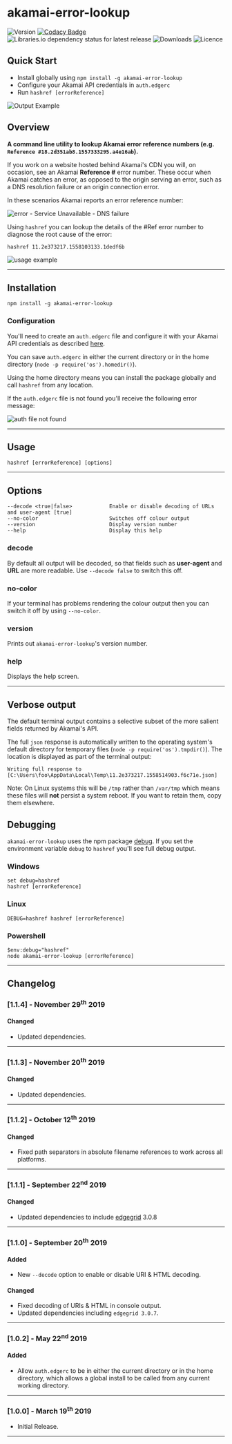 # akamai-error-lookup

![Version](https://img.shields.io/npm/v/akamai-error-lookup.svg?style=plastic)
[![Codacy Badge](https://api.codacy.com/project/badge/Grade/104448c7cade4f6bbdb2f4cf8b3b2109)](https://www.codacy.com?utm_source=bitbucket.org&amp;utm_medium=referral&amp;utm_content=MarkSMurphy/hashref&amp;utm_campaign=Badge_Grade)
![Libraries.io dependency status for latest release](https://img.shields.io/librariesio/release/npm/akamai-error-lookup.svg?style=plastic)
![Downloads](https://img.shields.io/npm/dm/akamai-error-lookup.svg?style=plastic)
![Licence](https://img.shields.io/npm/l/akamai-error-lookup.svg?style=plastic)

## Quick Start

* Install globally using `npm install -g akamai-error-lookup`
* Configure your Akamai API credentials in `auth.edgerc`
* Run `hashref [errorReference]`

![Output Example](https://user-images.githubusercontent.com/9842107/58412603-b1d82080-806e-11e9-800f-7e96611538f1.gif)

## Overview

**A command line utility to lookup Akamai error reference numbers (e.g. `Reference #18.2d351ab8.1557333295.a4e16ab`).**

If you work on a website hosted behind Akamai's CDN you will, on occasion, see an Akamai **Reference #** error number.  These occur when Akamai catches an error, as opposed to the origin serving an error, such as a DNS resolution failure or an origin connection error.

In these scenarios Akamai reports an error reference number:

![error - Service Unavailable - DNS failure](https://user-images.githubusercontent.com/9842107/57924537-4091b400-789d-11e9-8d04-1be9a9c06bad.png)

Using `hashref` you can lookup the details of the #Ref error number to diagnose the root cause of the error:

```text
hashref 11.2e373217.1558103133.1dedf6b
```

![usage example](https://user-images.githubusercontent.com/9842107/57939351-1ef6f380-78c2-11e9-97f6-27b22aea4ed8.png)

---

## Installation

```text
npm install -g akamai-error-lookup
```

### Configuration

You'll need to create an `auth.edgerc` file and configure it with your Akamai API credentials as described [here](https://developer.akamai.com/introduction/Conf_Client.html).

You can save `auth.edgerc` in either the current directory or in the home directory (`node -p require('os').homedir()`).

Using the home directory means you can install the package globally and call `hashref` from any location.

If the `auth.edgerc` file is not found you'll receive the following error message:

![auth file not found](https://user-images.githubusercontent.com/9842107/57942716-202c1e80-78ca-11e9-8af6-c13976c22a51.png)

---

## Usage

`hashref [errorReference] [options]`

---

## Options

```text
--decode <true|false>            Enable or disable decoding of URLs and user-agent [true]
--no-color                       Switches off colour output
--version                        Display version number
--help                           Display this help
```

### decode

By default all output will be decoded, so that fields such as **user-agent** and **URL** are more readable.  Use `--decode false` to switch this off.

### no-color

If your terminal has problems rendering the colour output then you can switch it off by using `--no-color`.

### version

Prints out `akamai-error-lookup`'s version number.

### help

Displays the help screen.

---

## Verbose output

The default terminal output contains a selective subset of the more salient fields returned by Akamai's API.

The full `json` response is automatically written to the operating system's default directory for temporary files (`node -p require('os').tmpdir()`).  The location is displayed as part of the terminal output:

```text
Writing full response to [C:\Users\foo\AppData\Local\Temp\11.2e373217.1558514903.f6c71e.json]
```

Note: On Linux systems this will be `/tmp` rather than `/var/tmp` which means these files will **not** persist a system reboot.  If you want to retain them, copy them elsewhere.

## Debugging

`akamai-error-lookup` uses the npm package [debug](https://www.npmjs.com/package/debug "www.npm js.com").  If you set the environment variable `debug` to `hashref` you'll see full debug output.

### Windows

```text
set debug=hashref
hashref [errorReference]
```

### Linux

```text
DEBUG=hashref hashref [errorReference]
```

### Powershell

```text
$env:debug="hashref"
node akamai-error-lookup [errorReference]
```

---

## Changelog

### [1.1.4] - November 29<sup>th</sup> 2019

#### Changed

* Updated dependencies.

---

### [1.1.3] - November 20<sup>th</sup> 2019

#### Changed

* Updated dependencies.

---

### [1.1.2] - October 12<sup>th</sup> 2019

#### Changed

* Fixed path separators in absolute filename references to work across all platforms.

---

### [1.1.1] - September 22<sup>nd</sup> 2019

#### Changed

* Updated dependencies to include [edgegrid](https://www.npmjs.com/package/edgegrid) 3.0.8

---

### [1.1.0] - September 20<sup>th</sup> 2019

#### Added

* New `--decode` option to enable or disable URI & HTML decoding.

#### Changed

* Fixed decoding of URIs & HTML in console output.
* Updated dependencies including `edgegrid 3.0.7`.

---

### [1.0.2] - May 22<sup>nd</sup> 2019

#### Added

* Allow `auth.edgerc` to be in either the current directory or in the home directory, which allows a global install to be called from any current working directory.

---

### [1.0.0] - March 19<sup>th</sup> 2019

* Initial Release.

---
